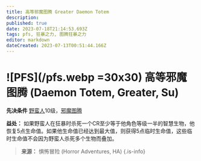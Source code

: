 ```yaml
---
title: 高等邪魔图腾 Greater Daemon Totem
description: 
published: true
date: 2023-07-18T21:14:53.693Z
tags: pfs, 狂暴之力, 图腾狂暴之力
editor: markdown
dateCreated: 2023-07-13T00:51:44.166Z
---
```


# ![PFS](/pfs.webp =30x30) 高等邪魔图腾 (Daemon Totem, Greater, Su)

**先决条件** [野蛮人](/野蛮人)10级，[邪魔图腾](/狂暴之力/邪魔图腾)

**益处：** 如果野蛮人在狂暴时杀死一个CR至少等于他角色等级一半的智慧生物，他恢复5点生命值。如果他生命值已经达到最大值，则获得5点临时生命值，这些临时生命值不会因为野蛮人杀死多个生物而叠加。

> **来源：** 惧怖冒险 (Horror Adventures, HA)
{.is-info}